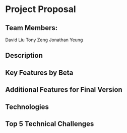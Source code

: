 # Project Proposal

## Team Members:
David Liu
Tony Zeng
Jonathan Yeung

## Description

## Key Features by Beta

## Additional Features for Final Version

## Technologies

## Top 5 Technical Challenges